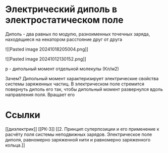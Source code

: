 # Электрический диполь в электростатическом поле
Диполь - два равных по модулю, разноименных точечных заряда, находящиеся на некатором расстояние друг от друга

![[Pasted image 20241018205004.png]]

![[Pasted image 20241012130152.png]]

p - дипольный момент отдельной молекулы (Кл/м2)

Зачем? Дипольный момент характеризирует электрические свойства системы заряженных частиц. В электрическом поле стремится повернуть диполь его так, чтобы дипольный момент развернулся вдоль направления поля. Вращает его 

# Ссылки
[[диэлектрик]]
[[РК-3]]
[[2. Принцип суперпозиции и его применение к расчёту поля системы неподвижных зарядов. Электрическое поле диполя, равномерно заряженной нити и равномерно заряженного кольца.]]